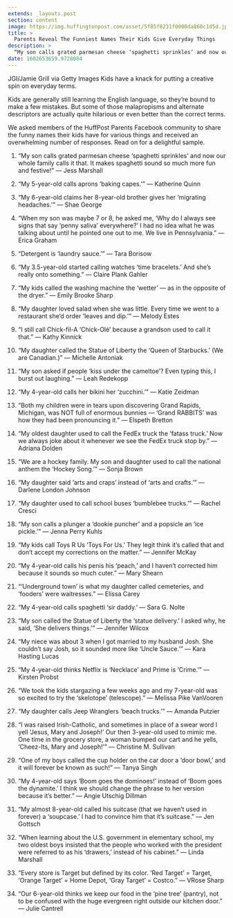 ```yaml
--- 
extends: _layouts.post 
section: content 
image: https://img.huffingtonpost.com/asset/5f85f8231f0000da860c1d5d.jpeg?cache=bo6i7DURAH&ops=1778_1000 
title: > 
  Parents Reveal The Funniest Names Their Kids Give Everyday Things 
description: > 
  “My son calls grated parmesan cheese ‘spaghetti sprinkles’ and now our whole family calls it that.“My kids called the washing machine the ‘wetter’ ― as in the opposite of the dryer.” ― Emily Brooke Sharp8.“My 4-year-old calls his penis his ‘peach,’ and I haven’t corrected him because it sounds so much cuter.” ― Mary Shearn21.“My son called the Statue of Liberty the ‘statue delivery.’ I asked why, he said, ‘She delivers things.’” ― Jennifer Wilcox24.‘Red Target’ = Target, ‘Orange Target’ = Home Depot, ‘Gray Target’ = Costco.” ― VRose Sharp34. 
date: 1602653659.9728084 
--- 
```

JGI/Jamie Grill via Getty Images Kids have a knack for putting a creative spin on everyday terms.

Kids are generally still learning the English language, so they’re bound to make a few mistakes. But some of those malapropisms and alternate descriptors are actually quite hilarious or even better than the correct terms.

We asked members of the HuffPost Parents Facebook community to share the funny names their kids have for various things and received an overwhelming number of responses. Read on for a delightful sample.

1. “My son calls grated parmesan cheese ‘spaghetti sprinkles’ and now our whole family calls it that. It makes spaghetti sound so much more fun and festive!” ― Jess Marshall

2. “My 5-year-old calls aprons ‘baking capes.’” ― Katherine Quinn

3. “My 6-year-old claims her 8-year-old brother gives her ‘migrating headaches.’” ― Shae George

4. “When my son was maybe 7 or 8, he asked me, ‘Why do I always see signs that say ‘penny saliva’ everywhere?’ I had no idea what he was talking about until he pointed one out to me. We live in Pennsylvania.” ― Erica Graham

5. “Detergent is ‘laundry sauce.’” ― Tara Borisow

6. “My 3.5-year-old started calling watches ‘time bracelets.’ And she’s really onto something.” ― Claire Plank Gahler

7. “My kids called the washing machine the ‘wetter’ ― as in the opposite of the dryer.” ― Emily Brooke Sharp

8. “My daughter loved salad when she was little. Every time we went to a restaurant she’d order ‘leaves and dip.’” ― Melody Estes

9. “I still call Chick-fil-A ‘Chick-Olé’ because a grandson used to call it that.” ― Kathy Kinnick

10. “My daughter called the Statue of Liberty the ‘Queen of Starbucks.’ (We are Canadian.)” ― Michelle Antoniak

11. “My son asked if people ‘kiss under the cameltoe’? Even typing this, I burst out laughing.” ― Leah Redekopp

12. “My 4-year-old calls her bikini her ‘zucchini.’” ― Katie Zeidman

13. “Both my children were in tears upon discovering Grand Rapids, Michigan, was NOT full of enormous bunnies ― ‘Grand RABBITS’ was how they had been pronouncing it.” ― Elspeth Bretton

14. “My oldest daughter used to call the FedEx truck the ‘fatass truck.’ Now we always joke about it whenever we see the FedEx truck stop by.” ― Adriana Dolden

15. “We are a hockey family. My son and daughter used to call the national anthem the ‘Hockey Song.’” ― Sonja Brown

16. “My daughter said ‘arts and craps’ instead of ‘arts and crafts.’” ― Darlene London Johnson

17. “My daughter used to call school buses ‘bumblebee trucks.’” ― Rachel Cresci

18. “My son calls a plunger a ‘dookie puncher’ and a popsicle an ‘ice pickle.’” ― Jenna Perry Kuhls

19. “My kids call Toys R Us ‘Toys For Us.’ They legit think it’s called that and don’t accept my corrections on the matter.” ― Jennifer McKay

20. “My 4-year-old calls his penis his ‘peach,’ and I haven’t corrected him because it sounds so much cuter.” ― Mary Shearn

21. “‘Underground town’ is what my daughter called cemeteries, and ‘fooders’ were waitresses.” ― Elissa Carey

22. “My 4-year-old calls spaghetti ‘sir daddy.’ ― Sara G. Nolte

23. “My son called the Statue of Liberty the ‘statue delivery.’ I asked why, he said, ‘She delivers things.’” ― Jennifer Wilcox

24. “My niece was about 3 when I got married to my husband Josh. She couldn’t say Josh, so it sounded more like ‘Uncle Sauce.’” ― Kara Hasting Lucas

25. “My 4-year-old thinks Netflix is ‘Necklace’ and Prime is ‘Crime.’” ― Kirsten Probst

26. “We took the kids stargazing a few weeks ago and my 7-year-old was so excited to try the ‘skelotope’ (telescope).” ― Melissa Pike VanVooren

27. “My daughter calls Jeep Wranglers ‘beach trucks.’” ― Amanda Putzier

28. “I was raised Irish-Catholic, and sometimes in place of a swear word I yell ‘Jesus, Mary and Joseph!’ Our then 3-year-old used to mimic me. One time in the grocery store, a woman bumped our cart and he yells, ‘Cheez-Its, Mary and Joseph!’” ― Christine M. Sullivan

29. “One of my boys called the cup holder on the car door a ‘door bowl,’ and it will forever be known as such!” ― Tanya Singh

30. “My 4-year-old says ‘Boom goes the dominoes!’ instead of ‘Boom goes the dynamite.’ I think we should change the phrase to her version because it’s better.” ― Angie Utschig Dillman

31. “My almost 8-year-old called his suitcase (that we haven’t used in forever) a ‘soupcase.’ I had to convince him that it’s suitcase.” ― Jen Gottsch

32. “When learning about the U.S. government in elementary school, my two oldest boys insisted that the people who worked with the president were referred to as his ‘drawers,’ instead of his cabinet.” ― Linda Marshall

33. “Every store is Target but defined by its color. ‘Red Target’ = Target, ‘Orange Target’ = Home Depot, ‘Gray Target’ = Costco.” ― VRose Sharp

34. “Our 6-year-old thinks we keep our food in the ‘pine tree’ (pantry), not to be confused with the huge evergreen right outside our kitchen door.” ― Julie Cantrell